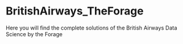 # BritishAirways_TheForage
Here you will find the complete solutions of the British Airways Data Science by the Forage
